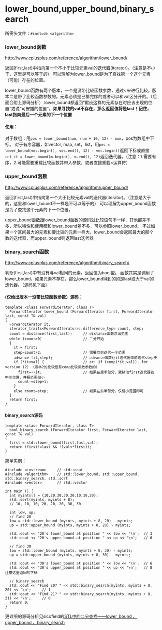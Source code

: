 lower_bound,upper_bound,binary_search
==

所需头文件：`#include <algorithm>`

### lower_bound函数

http://www.cplusplus.com/reference/algorithm/lower_bound/

返回[first,last)中指向第一个不小于比较元素val的迭代器(iterator)。（注意是不小于，这里是可以等于的）
可以理解为lower_bound是为了查找第一个这个元素（可能）存在的位置。

lower_bound函数有两个版本，一个是没带比较函数参数，通过<来进行比较，版本二是带了比较函数参数的。元素必须是已排完序的或者可以和val区分开的。（后面会附上源码分析）
lower_bound都返回“假设这样的元素存在时应该出现的位置”或说“可安插的位置”，**如果寻找的val不存在，那么返回值将是last！记住，last指向最后一个元素的下一个位置**

#### 使用：
对于数组：用`pos = lower_bound(num, num + 10, 12) - num`，pos为数组中下标。
对于有序容器，如vector, map, set，list，用`pos = lower_bound(vec.begin(), vec.end(), 12) - vec.begin()`返回下标或直接`ret_it = lower_bound(m.begin(), m.end(), 12)`返回迭代器。（注意：1.需要有序，2.可能需要重载比较函数并带入参数，或者直接重载<运算符）


### upper_bound函数

http://www.cplusplus.com/reference/algorithm/upper_bound/

返回[first,last)中指向第一个大于比较元素val的迭代器(iterator)。（注意是大于的，这里和lower_bound不一样是不可以等于的）
可以理解为upper_bound函数是为了查找这个元素的下一个位置。

upper_bound函数跟lower_bound函数的源码就比较语句不一样，其他都差不多，所以特性和使用都和lower_bound差不多，可以参照lower_bound。
不过如果一个区间最大的元素和要比较的元素一样大，lower_bound会返回最大的那个数的迭代器，而upper_bound则返回last迭代器。

### binary_search函数

http://www.cplusplus.com/reference/algorithm/binary_search/

判断[first,last)中有没有与val相同的元素。返回值为bool型。
函数其实是调用了lower_bound，如果元素不存在，那么lower_bound得到的的是last或大于val的迭代器。（源码见下面）


#### (仅给出版本一没带比较函数参数）源码：
```
template <class ForwardIterator, class T>
  ForwardIterator lower_bound (ForwardIterator first, ForwardIterator last, const T& val)
{
  ForwardIterator it;
  iterator_traits<ForwardIterator>::difference_type count, step;
  count = distance(first,last);     // distance函数求出范围
  while (count>0)                   // 二分开始
  {
    it = first;
    step=count/2;                   // 需要向前迭代一半范围
    advance (it,step);              // advance函数让it迭代器向前迭代step步
    if (*it<val) {                  // or: if (comp(*it,val)), for version (2) （版本2的比较是有comp比较函数参数的）
      first=++it;                   // 如果在后半部分，就移动first迭代器到中间位置，并把范围缩小
      count-=step+1;
    }
    else count=step;                // 如果在前半部分，仅缩小范围即可
  }
  return first;
}
```
#### binary_search源码
```
template <class ForwardIterator, class T>
  bool binary_search (ForwardIterator first, ForwardIterator last, const T& val)
{
  first = std::lower_bound(first,last,val);
  return (first!=last && !(val<*first));
}
```

简单实例：
```
#include <iostream>     // std::cout
#include <algorithm>    // std::lower_bound, std::upper_bound, std::binary_search, std::sort
#include <vector>       // std::vector

int main () {
  int myints[] = {10,20,30,30,20,10,10,20};
  std::sort(myints, myints + 8);
  // 10, 10, 10, 20, 20, 20, 30, 30

  int low, up;
  // find 20
  low = std::lower_bound (myints, myints + 8, 20) - myints;
  up = std::upper_bound (myints, myints + 8, 20) - myints;

  std::cout << "20's lower_bound at position " << low << '\n';	// 3
  std::cout << "20's upper_bound at position " << up << '\n';	// 6

  // find 30
  low = std::lower_bound (myints, myints + 8, 30) - myints;
  up = std::upper_bound (myints, myints + 8, 30) - myints;

  std::cout << "30's lower_bound at position " << low << '\n';	// 6
  std::cout << "30's upper_bound at position " << up << '\n';	// 8 注意这里返回的下标

  // binary_search
  std::cout << "Find 20? " << std::binary_search(myints, myints + 8, 20) << '\n';     // 1
  std::cout << "Find 21? " << std::binary_search(myints, myints + 8, 21) << '\n';     // 0
  return 0;
}

```

更详细的源码分析见sicofield的[STL中的二分查找——lower_bound 、upper_bound 、binary_search](http://blog.csdn.net/sicofield/article/details/8740141)
